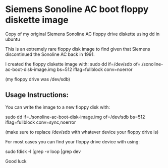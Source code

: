 # Siemens Sonoline AC boot floppy diskette image

Copy of my original Siemens Sonoline AC floppy drive diskette using dd in ubuntu

This is an extremely rare floppy disk image to find given that Siemens discontinued the Sonoline AC back in 1991.

I created the floppy diskette image 
with:
sudo dd if=/dev/sdb of=./sonoline-ac-boot-disk-image.img bs=512 iflag=fullblock conv=noerror 

(my floppy drive was /dev/sdb)

## Usage Instructions: 

You can write the image to a new floppy disk with:

sudo dd if=./sonoline-ac-boot-disk-image.img of=/dev/sdb bs=512 iflag=fullblock conv=sync,noerror

(make sure to replace /dev/sdb with whatever device your floppy drive is)

For most cases you can find your floppy drive device with using:

sudo fdisk -l |grep -v loop |grep dev

Good luck